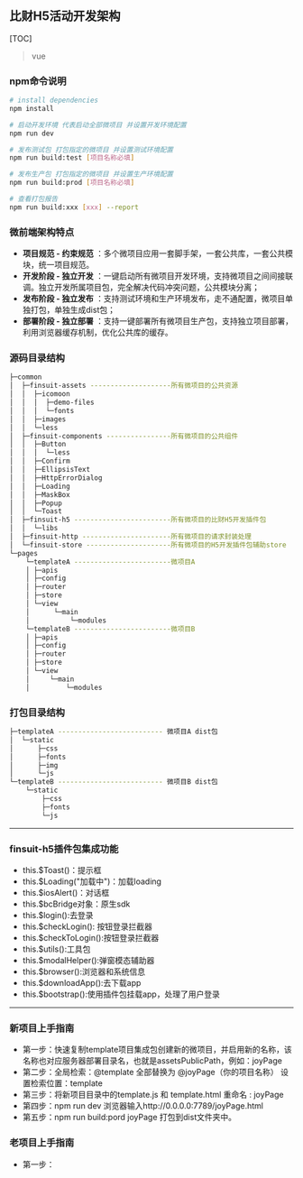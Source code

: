 ## 比财H5活动开发架构
[TOC]
> vue

### npm命令说明

``` bash
# install dependencies
npm install

# 启动开发环境 代表启动全部微项目 并设置开发环境配置
npm run dev

# 发布测试包 打包指定的微项目 并设置测试环境配置
npm run build:test [项目名称必填]

# 发布生产包 打包指定的微项目 并设置生产环境配置
npm run build:prod [项目名称必填]

# 查看打包报告
npm run build:xxx [xxx] --report
```

### 微前端架构特点
- **项目规范 - 约束规范** ：多个微项目应用一套脚手架，一套公共库，一套公共模块，统一项目规范。
- **开发阶段 - 独立开发** ：一键启动所有微项目开发环境，支持微项目之间间接联调。独立开发所属项目包，完全解决代码冲突问题，公共模块分离；
- **发布阶段 - 独立发布** ：支持测试环境和生产环境发布，走不通配置，微项目单独打包，单独生成dist包；
- **部署阶段 - 独立部署** ：支持一键部署所有微项目生产包，支持独立项目部署，利用浏览器缓存机制，优化公共库的缓存。

### 源码目录结构
``` bash
├─common
│  ├─finsuit-assets --------------------所有微项目的公共资源
│  │  ├─icomoon
│  │  │  ├─demo-files
│  │  │  └─fonts
│  │  ├─images
│  │  └─less
│  ├─finsuit-components ----------------所有微项目的公共组件
│  │  ├─Button
│  │  │  └─less
│  │  ├─Confirm
│  │  ├─EllipsisText
│  │  ├─HttpErrorDialog
│  │  ├─Loading
│  │  ├─MaskBox
│  │  ├─Popup
│  │  └─Toast
│  ├─finsuit-h5 ------------------------所有微项目的比财H5开发插件包
│  │  └─libs
│  ├─finsuit-http ----------------------所有微项目的请求封装处理
│  └─finsuit-store ---------------------所有微项目的H5开发插件包辅助store
└─pages
    └─templateA ------------------------微项目A
    │ ├─apis
    │ ├─config
    │ ├─router
    │ ├─store
    │ └─view
    │      └─main
    │          └─modules
    └─templateB ------------------------微项目B
    │ ├─apis
    │ ├─config
    │ ├─router
    │ ├─store
    │ └─view
    │     └─main
    │         └─modules
```
### 打包目录结构
``` bash
├─templateA -------------------------- 微项目A dist包
│  └─static
│      ├─css
│      ├─fonts
│      ├─img
│      └─js
└─templateB -------------------------- 微项目B dist包
    └─static
        ├─css
        ├─fonts
        └─js
```
-------------------

### finsuit-h5插件包集成功能
- this.$Toast()：提示框
- this.$Loading("加载中")：加载loading
- this.$iosAlert()：对话框
- this.$bcBridge对象：原生sdk
- this.$login():去登录
- this.$checkLogin(): 按钮登录拦截器
- this.$checkToLogin():按钮登录拦截器
- this.$utils():工具包
- this.$modalHelper():弹窗模态辅助器
- this.$browser():浏览器和系统信息
- this.$downloadApp():去下载app
- this.$bootstrap():使用插件包挂载app，处理了用户登录

-------------------

### 新项目上手指南

- 第一步：快速复制template项目集成包创建新的微项目，并启用新的名称，该名称也对应服务器部署目录名，也就是assetsPublicPath，例如：joyPage
- 第二步：全局检索：@template 全部替换为 @joyPage（你的项目名称）  设置检索位置：template
- 第三步：将新项目目录中的template.js 和 template.html 重命名 : joyPage
- 第四步：npm run dev  浏览器输入http://0.0.0.0:7789/joyPage.html
- 第五步：npm run build:pord joyPage 打包到dist文件夹中。

### 老项目上手指南
- 第一步：

